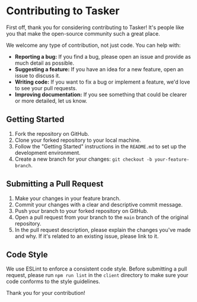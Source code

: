 # Contributing to Tasker

First off, thank you for considering contributing to Tasker! It's people like you that make the open-source community such a great place.

We welcome any type of contribution, not just code. You can help with:

*   **Reporting a bug:** If you find a bug, please open an issue and provide as much detail as possible.
*   **Suggesting a feature:** If you have an idea for a new feature, open an issue to discuss it.
*   **Writing code:** If you want to fix a bug or implement a feature, we'd love to see your pull requests.
*   **Improving documentation:** If you see something that could be clearer or more detailed, let us know.

## Getting Started

1.  Fork the repository on GitHub.
2.  Clone your forked repository to your local machine.
3.  Follow the "Getting Started" instructions in the `README.md` to set up the development environment.
4.  Create a new branch for your changes: `git checkout -b your-feature-branch`.

## Submitting a Pull Request

1.  Make your changes in your feature branch.
2.  Commit your changes with a clear and descriptive commit message.
3.  Push your branch to your forked repository on GitHub.
4.  Open a pull request from your branch to the `main` branch of the original repository.
5.  In the pull request description, please explain the changes you've made and why. If it's related to an existing issue, please link to it.

## Code Style

We use ESLint to enforce a consistent code style. Before submitting a pull request, please run `npm run lint` in the `client` directory to make sure your code conforms to the style guidelines.

Thank you for your contribution!
